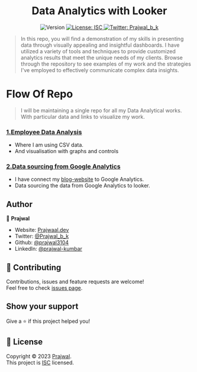 <h1 align="center">Data Analytics with Looker</h1>
<p style="text-align:center;">
  <img alt="Version" src="https://img.shields.io/badge/version-0.0.1-blue.svg?cacheSeconds=2592000" />
  <a href="LICENCE" target="_blank">
    <img alt="License: ISC" src="https://img.shields.io/badge/License-ISC-yellow.svg" />
  </a>
  <a href="https://twitter.com/Prajwal_b_k" target="_blank">
    <img alt="Twitter: Prajwal_b_k" src="https://img.shields.io/twitter/follow/Prajwal_b_k.svg?style=social" />
  </a>
</p>


> In this repo, you will find a demonstration of my skills in presenting data through visually appealing and insightful dashboards. I have utilized a variety of tools and techniques to provide customized analytics results that meet the unique needs of my clients. Browse through the repository to see examples of my work and the strategies I've employed to effectively communicate complex data insights.

# Flow Of Repo 

> I will be maintaining a single repo for all my Data Analytical works. With particular data and links to visualize my work.

### [1.Employee Data Analysis](https://github.com/prajwal3104/Data-Analytics-with-Looker/tree/main/Employee%20Data%20Analysis)
- Where I am using CSV data.
- And visualisation with graphs and controls

### [2.Data sourcing from Google Analytics](https://github.com/prajwal3104/Data-Analytics-with-Looker/tree/main/Data%20sourcing%20from%20Google%20Analytics)
- I have connect my [blog-website](https://prajwaal.live) to Google Analytics.
- Data sourcing the data from Google Analytics to looker.

## Author

👤 **Prajwal**

* Website: [Prajwaal.dev](http://prajwaal.dev)
* Twitter: [@Prajwal_b_k](https://twitter.com/Prajwal_b_k)
* Github: [@prajwal3104](https://github.com/prajwal3104)
* LinkedIn: [@prajwal-kumbar](https://www.linkedin.com/in/prajwal-kumbar)

## 🤝 Contributing

Contributions, issues and feature requests are welcome!<br />Feel free to check [issues page](https://github.com/prajwal3104/Data-sources-Analyze-data-and-Visualize/issues). 

## Show your support

Give a ⭐️ if this project helped you!

## 📝 License

Copyright © 2023 [Prajwal](https://github.com/prajwal3104).<br />
This project is [ISC](LICENCE) licensed.
